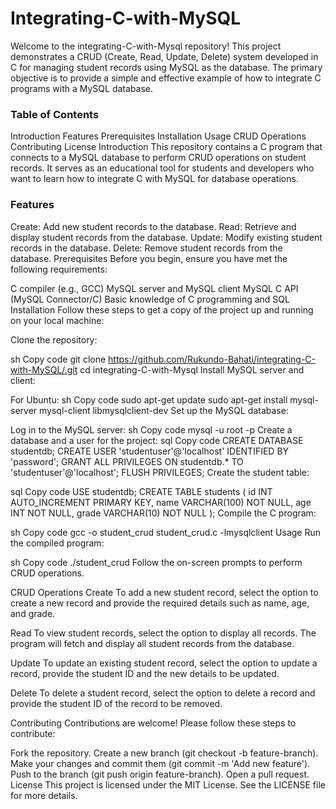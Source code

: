 <h1>Integrating-C-with-MySQL</h1>
Welcome to the integrating-C-with-Mysql repository! This project demonstrates a CRUD (Create, Read, Update, Delete) system developed in C for 
managing student records using MySQL as the database. The primary objective is to provide a simple and effective example of how to integrate
C programs with a MySQL database.

<h3>Table of Contents</h3>
Introduction
Features
Prerequisites
Installation
Usage
CRUD Operations
Contributing
License
Introduction
This repository contains a C program that connects to a MySQL database to perform CRUD operations on student records. 
It serves as an educational tool for students and developers who want to learn how to integrate C with MySQL for database operations.

<h3>Features</h3>
Create: Add new student records to the database.
Read: Retrieve and display student records from the database.
Update: Modify existing student records in the database.
Delete: Remove student records from the database.
Prerequisites
Before you begin, ensure you have met the following requirements:

C compiler (e.g., GCC)
MySQL server and MySQL client
MySQL C API (MySQL Connector/C)
Basic knowledge of C programming and SQL
Installation
Follow these steps to get a copy of the project up and running on your local machine:

Clone the repository:

sh
Copy code
git clone https://github.com/Rukundo-Bahati/integrating-C-with-MySQL/.git
cd integrating-C-with-Mysql
Install MySQL server and client:

For Ubuntu:
sh
Copy code
sudo apt-get update
sudo apt-get install mysql-server mysql-client libmysqlclient-dev
Set up the MySQL database:

Log in to the MySQL server:
sh
Copy code
mysql -u root -p
Create a database and a user for the project:
sql
Copy code
CREATE DATABASE studentdb;
CREATE USER 'studentuser'@'localhost' IDENTIFIED BY 'password';
GRANT ALL PRIVILEGES ON studentdb.* TO 'studentuser'@'localhost';
FLUSH PRIVILEGES;
Create the student table:

sql
Copy code
USE studentdb;
CREATE TABLE students (
    id INT AUTO_INCREMENT PRIMARY KEY,
    name VARCHAR(100) NOT NULL,
    age INT NOT NULL,
    grade VARCHAR(10) NOT NULL
);
Compile the C program:

sh
Copy code
gcc -o student_crud student_crud.c -lmysqlclient
Usage
Run the compiled program:

sh
Copy code
./student_crud
Follow the on-screen prompts to perform CRUD operations.

CRUD Operations
Create
To add a new student record, select the option to create a new record and provide the required details such as name, age, and grade.

Read
To view student records, select the option to display all records. The program will fetch and display all student records from the database.

Update
To update an existing student record, select the option to update a record, provide the student ID and the new details to be updated.

Delete
To delete a student record, select the option to delete a record and provide the student ID of the record to be removed.

Contributing
Contributions are welcome! Please follow these steps to contribute:

Fork the repository.
Create a new branch (git checkout -b feature-branch).
Make your changes and commit them (git commit -m 'Add new feature').
Push to the branch (git push origin feature-branch).
Open a pull request.
License
This project is licensed under the MIT License. See the LICENSE file for more details.
